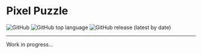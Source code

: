 # Pixel Puzzle

![GitHub](https://img.shields.io/github/license/pixel-fabian/pixel-puzzle?style=flat-square)
![GitHub top language](https://img.shields.io/github/languages/top/pixel-fabian/pixel-puzzle?style=flat-square)
![GitHub release (latest by date)](https://img.shields.io/github/v/release/pixel-fabian/pixel-puzzle?style=flat-square)

---

Work in progress...